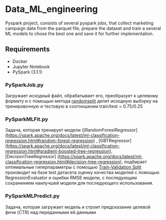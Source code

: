 # Data_ML_engineering
 Pyspark project, consists of several pyspark jobs, that collect marketing campaign data from the parquet file, prepare the dataset and train a several ML models to chose the best one and save it for further implementation.


## Requirements
* Docker
* Jupyter Notebook
* PySpark (3.1.1)



### PySparkJob.py
Загружает исходный файл, обрабатывает его, преобразует к целевому формату и с помощью метода [randomsplit](https://spark.apache.org/docs/2.4.1/api/python/pyspark.sql.html?highlight=split#pyspark.sql.DataFrame.randomSplit) делит исходную выборку на тренировочную и тестовую в соотношении train/test = 0.75/0.25

### PySparkMLFit.py
Задача, которая тренирует модели ([RandomForestRegressor] (https://spark.apache.org/docs/latest/ml-classification-regression.html#random-forest-regression) , [GBTRegressor] (https://spark.apache.org/docs/latest/ml-classification-regression.html#gradient-boosted-tree-regression), [DecisionTreeRegressor] (https://spark.apache.org/docs/latest/ml-classification-regression.html#decision-tree-regression), подбирает оптимальные гиперпараметры с помощью [Train-Validation Split](https://spark.apache.org/docs/3.2.1/ml-tuning.html#train-validation-split) производит на базе test датасета оценку качества моделей с помощью RegressionEvaluator и ошибки RMSE модели, с последующим сохранением наилучшей модели для последующего использования.



### PySparkMLPredict.py
Задача, которая загружает модель и строит предсказание целевой фичи (CTR) над переданными ей данными
